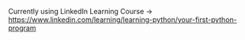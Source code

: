 Currently using LinkedIn Learning Course -> https://www.linkedin.com/learning/learning-python/your-first-python-program 
